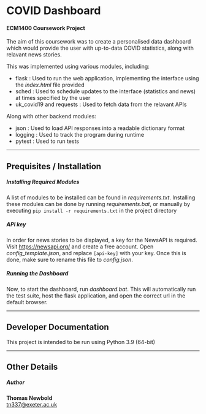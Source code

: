 # COVID Dashboard

#### ECM1400 Coursework Project

The aim of this coursework was to create a personalised data dashboard which would provide the user with up-to-data COVID statistics, along with relavant news stories.

This was implemented using various modules, including:  
- flask : Used to run the web application, implementing the interface using the *index.html* file provided  
- sched : Used to schedule updates to the interface (statistics and news) at times specified by the user  
- uk_covid19 and requests : Used to fetch data from the relavant APIs  

Along with other backend modules:  
- json : Used to load API responses into a readable dictionary format  
- logging : Used to track the program during runtime  
- pytest : Used to run tests  

---

## Prequisites / Installation

##### Installing Required Modules

A list of modules to be installed can be found in *requirements.txt*. Installing these modules can be done by running *requirements.bat*, or manually by executing `pip install -r requirements.txt` in the project directory

##### API key

In order for news stories to be displayed, a key for the NewsAPI is required.  
Visit <https://newsapi.org/> and create a free account. Open *config_template.json*, and replace `[api-key]` with your key. Once this is done, make sure to rename this file to *config.json*.

##### Running the Dashboard

Now, to start the dashboard, run *dashboard.bat*. This will automatically run the test suite, host the flask application, and open the correct url in the default browser.

---

## Developer Documentation

This project is intended to be run using Python 3.9 (64-bit)

---

## Other Details

##### Author

**Thomas Newbold**  
<tn337@exeter.ac.uk>
